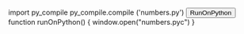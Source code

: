import py_compile
py_compile.compile ('numbers.py')
<button type="button" onclick="runOnPython()">RunOnPython</button>
function runOnPython() {
    window.open("numbers.pyc")
}


